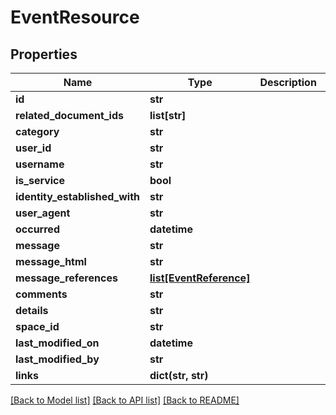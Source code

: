 # EventResource

## Properties
Name | Type | Description | Notes
------------ | ------------- | ------------- | -------------
**id** | **str** |  | [optional] 
**related_document_ids** | **list[str]** |  | [optional] 
**category** | **str** |  | [optional] 
**user_id** | **str** |  | [optional] 
**username** | **str** |  | [optional] 
**is_service** | **bool** |  | [optional] 
**identity_established_with** | **str** |  | [optional] 
**user_agent** | **str** |  | [optional] 
**occurred** | **datetime** |  | [optional] 
**message** | **str** |  | [optional] 
**message_html** | **str** |  | [optional] 
**message_references** | [**list[EventReference]**](EventReference.md) |  | [optional] 
**comments** | **str** |  | [optional] 
**details** | **str** |  | [optional] 
**space_id** | **str** |  | [optional] 
**last_modified_on** | **datetime** |  | [optional] 
**last_modified_by** | **str** |  | [optional] 
**links** | **dict(str, str)** |  | [optional] 

[[Back to Model list]](../README.md#documentation-for-models) [[Back to API list]](../README.md#documentation-for-api-endpoints) [[Back to README]](../README.md)


